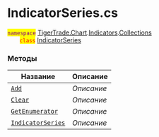 
# IndicatorSeries.cs
<mark style="color:purple;">`namespace`</mark> [TigerTrade.Chart](../../../../../TigerTrade.Chart.md).[Indicators](../../../../../TigerTrade.Chart/Indicators.md).[Collections](../../../../../TigerTrade.Chart/Indicators/Collections.md)  
&nbsp;&nbsp;&nbsp;&nbsp;&nbsp;&nbsp;&nbsp;<mark style="color:red;">`class`</mark> [IndicatorSeries](../../IndicatorSeries.cs.md)

### Методы
| Название | Описание |
| --- | --- |
| [`Add`](./Методы/Add.md) | *Описание* |
| [`Clear`](./Методы/Clear.md) | *Описание* |
| [`GetEnumerator`](./Методы/GetEnumerator.md) | *Описание* |
| [`IndicatorSeries`](./Методы/IndicatorSeries.md) | *Описание* |
